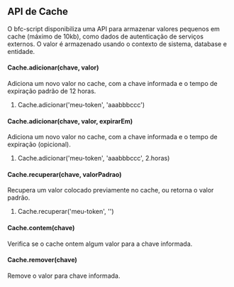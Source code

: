 ## API de Cache


O bfc-script disponibiliza uma API para armazenar valores pequenos em cache (máximo de 10kb), como dados de autenticação de serviços externos. O valor é armazenado usando o contexto de sistema, database e entidade.



#### Cache.adicionar(chave, valor)


Adiciona um novo valor no cache, com a chave informada e o tempo de expiração padrão de 12 horas.

1. Cache.adicionar('meu-token', 'aaabbbccc')





#### Cache.adicionar(chave, valor, expirarEm)


Adiciona um novo valor no cache, com a chave informada e o tempo de expiração (opicional).

1. Cache.adicionar('meu-token', 'aaabbbccc', 2.horas)





#### Cache.recuperar(chave, valorPadrao)


Recupera um valor colocado previamente no cache, ou retorna o valor padrão.

1. Cache.recuperar('meu-token', '')





#### Cache.contem(chave)


Verifica se o cache ontem algum valor para a chave informada.



#### Cache.remover(chave)


Remove o valor para chave informada.

